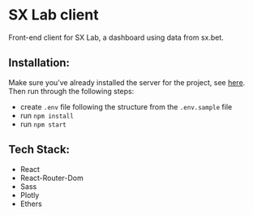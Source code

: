 # SX Lab client

Front-end client for SX Lab, a dashboard using data from sx.bet.

## Installation:

Make sure you've already installed the server for the project, see [here](https://github.com/KonstantinMack/SXlab-server).
Then run through the following steps:

- create `.env` file following the structure from the `.env.sample` file
- run `npm install`
- run `npm start`

## Tech Stack:

- React
- React-Router-Dom
- Sass
- Plotly
- Ethers
